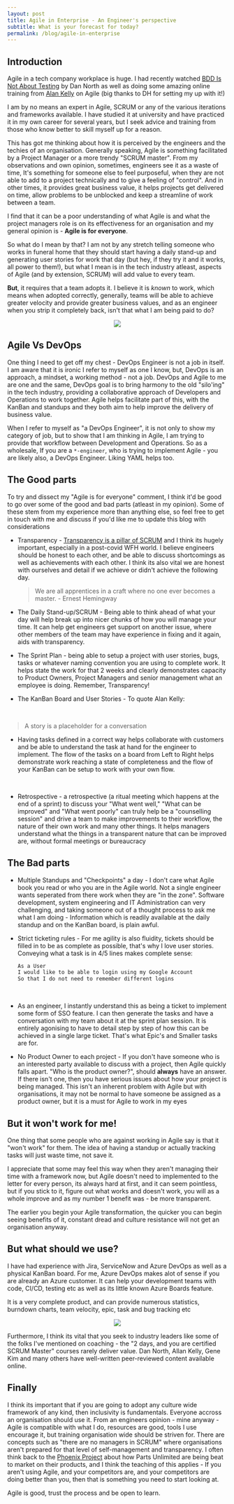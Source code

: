 ```yaml
---
layout: post
title: Agile in Enterprise - An Engineer's perspective
subtitle: What is your forecast for today?
permalink: /blog/agile-in-enterprise
---
```


## Introduction

Agile in a tech company workplace is huge.  I had recently watched [BDD Is Not About Testing](https://www.youtube.com/watch?v=6nSwRSbc27g) by Dan North as well as doing some amazing online training from [Alan Kelly](https://www.allankelly.net/) on Agile (big thanks to DH for setting my up with it!)

I am by no means an expert in Agile, SCRUM or any of the various iterations and frameworks available. I have studied it at university and have practiced it in my own career for several years, but I seek advice and training from those who know better to skill myself up for a reason.

This has got me thinking about how it is perceived by the engineers and the techies of an organisation.  Generally speaking, Agile is something facilitated by a Project Manager or a more trendy "SCRUM master". From my observations and own opinion, sometimes, engineers see it as a waste of time, It's something for someone else to feel purposeful, when they are not able to add to a project technically and to give a feeling of "control". And in other times, it provides great business value, it helps projects get delivered on time, allow problems to be unblocked and keep a streamline of work between a team.

I find that it can be a poor understanding of what Agile is and what the project managers role is on its effectiveness for an organisation and my general opinion is - **Agile is for everyone**.

So what do I mean by that? I am not by any stretch telling someone who works in funeral home that they should start having a daily stand-up and generating user stories for work that day (but hey, if they try it and it works, all power to them!), but what I mean is in the tech industry atleast, aspects of Agile (and by extension, SCRUM) will add value to every team.

**But**, it requires that a team adopts it.  I believe it is _known_ to work, which means when adopted correctly, generally, teams will be able to achieve greater velocity and provide greater business values, and as an engineer when you strip it completely back, isn't that what I am being paid to do?

<p align="center">
    <img src="/assets/memes/meme9.jpg">
</p>

## Agile Vs DevOps

One thing I need to get off my chest - DevOps Engineer is not a job in itself.  I am aware that it is ironic I refer to myself as one I know, but, DevOps is an approach, a mindset, a working method - not a job.  DevOps and Agile to me are one and the same, DevOps goal is to bring harmony to the old "silo'ing" in the tech industry, providing a collaborative approach of Developers and Operations to work together.  Agile helps facilitate part of this, with the KanBan and standups and they both aim to help improve the delivery of business value.

When I refer to myself as "a DevOps Engineer", it is not only to show my category of job, but to show that I am thinking in Agile, I am trying to provide that workflow between Development and Operations. So as a wholesale, If you are a `*-engineer`, who is trying to implement Agile - you are likely also, a DevOps Engineer.  Liking YAML helps too.

## The Good parts

To try and dissect my "Agile is for everyone" comment, I think it'd be good to go over some of the good and bad parts (atleast in my opinion).  Some of these stem from my experience more than anything else, so feel free to get in touch with me and discuss if you'd like me to update this blog with considerations

- Transparency - [Transparency is a pillar of SCRUM](https://www.scrum.org/resources/blog/three-pillars-empiricism-scrum) and I think its hugely important, especially in a post-covid WFH world.  I believe engineers should be honest to each other, and be able to discuss shortcomings as well as achievements with each other.  I think its also vital we are honest with ourselves and detail if we achieve or didn't achieve the following day.
    
    > We are all apprentices in a craft where no one ever becomes a master. - Ernest Hemingway

- The Daily Stand-up/SCRUM - Being able to think ahead of what your day will help break up into nicer chunks of how you will manage your time. It can help get engineers get support on another issue, where other members of the team may have experience in fixing and it again, aids with transparency.


- The Sprint Plan - being able to setup a project with user stories, bugs, tasks or whatever naming convention you are using to complete work. It helps state the work for that 2 weeks and clearly demonstrates capacity to Product Owners, Project Managers and senior management what an employee is doing. Remember, Transparency!


- The KanBan Board and User Stories - To quote Alan Kelly:
<br/>

> A story is a placeholder for a conversation

  - Having tasks defined in a correct way helps collaborate with customers and be able to understand the task at hand for the engineer to implement.  The flow of the tasks on a board from Left to Right helps demonstrate work reaching a state of completeness and the flow of your KanBan can be setup to work with your own flow.

<br/>

- Retrospective - a retrospective (a ritual meeting which happens at the end of a sprint) to discuss your "What went well," "What can be improved" and "What went poorly" can truly help be a "counselling session" and drive a team to make improvements to their workflow, the nature of their own work and many other things.  It helps managers understand what the things in a transparent nature that can be improved are, without formal meetings or bureaucracy

## The Bad parts

- Multiple Standups and "Checkpoints" a day - I don't care what Agile book you read or who you are in the Agile world.  Not a single engineer wants seperated from there work when they are "in the zone".  Software development, system engineering and IT Administration can very challenging, and taking someone out of a thought process to ask me what I am doing - Information which is readily available at the daily standup and on the KanBan board, is plain awful.

- Strict ticketing rules - For me agility is also fluidity, tickets should be filled in to be as complete as possible, that's why I love user stories.  Conveying what a task is in 4/5 lines makes complete sense:

  ```markdown
  As a User
  I would like to be able to login using my Google Account
  So that I do not need to remember different logins
  ```
<br/>

   - As an engineer, I instantly understand this as being a ticket to implement some form of SSO feature.  I can then generate the tasks and have a conversation with my team about it at the sprint plan session.  It is entirely agonising to have to detail step by step of how this can be achieved in a single large ticket.  That's what Epic's and Smaller tasks are for.


  - No Product Owner to each project - If you don't have someone who is an interested party available to discuss with a project, then Agile quickly falls apart.  "Who is the product owner?", should **always** have an answer.  If there isn't one, then you have serious issues about how your project is being managed.  This isn't an inherent problem with Agile but with organisations, it may not be normal to have someone be assigned as a product owner, but it is a must for Agile to work in my eyes

## But it won't work for me!

One thing that some people who are against working in Agile say is that it "won't work" for them.  The idea of having a standup or actually tracking tasks will just waste time, not save it. 

I appreciate that some may feel this way when they aren't managing their time with a framework now, but Agile doesn't need to implemented to the letter for every person, its always hard at first, and it can seem pointless, but if you stick to it, figure out what works and doesn't work, you will as a whole improve and as my number 1 benefit was - be more transparent.

The earlier you begin your Agile transformation, the quicker you can begin seeing benefits of it, constant dread and culture resistance will not get an organisation anyway.

## But what should we use?

I have had experience with Jira, ServiceNow and Azure DevOps as well as a physical KanBan board.  For me, Azure DevOps makes alot of sense if you are already an Azure customer.  It can help your development teams with code, CI/CD, testing etc as well as its little known Azure Boards feature.

It is a very complete product, and can provide numerous statistics, burndown charts, team velocity, epic, task and bug tracking etc

<p align="center">
    <img src="/assets/img/azure-boards.png">
</p>

Furthermore, I think its vital that you seek to industry leaders like some of the folks I've mentioned on coaching - the "2 days, and you are certified SCRUM Master" courses rarely deliver value. Dan North, Allan Kelly, Gene Kim and many others have well-written peer-reviewed content available online.

## Finally

I think its important that if you are going to adopt any culture wide framework of any kind, then inclusivity is fundamentals.  Everyone accross an organisation should use it.  From an engineers opinion - mine anyway - Agile is compatible with what I do, resources are good, tools I use encourage it, but training organisation wide should be striven for.  There are concepts such as "there are no managers in SCRUM" where organisations aren't prepared for that level of self-management and transparency.  I often think back to the [Phoenix Project](https://www.amazon.co.uk/Phoenix-Project-DevOps-Helping-Business/dp/0988262592) about how Parts Unlimited are being beat to market on their products, and I think the teaching of this applies - If you aren't using Agile, and your competitors are, and your competitors are doing better than you, then that is something you need to start looking at.

Agile is good, trust the process and be open to learn.
